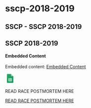 # sscp-2018-2019

## SSCP - SSCP 2018-2019

## SSCP 2018-2019

#### Embedded Content

Embedded content: [Embedded Content](./)

![](../../../assets/sheets_32dp.png)

READ RACE POSTMORTEM HERE

[READ RACE POSTMORTEM HERE](https://docs.google.com/document/d/1u4pVzhFysqUIRgIoo6wTdjjaX36JJzawT9HJ4powwFI/edit)
